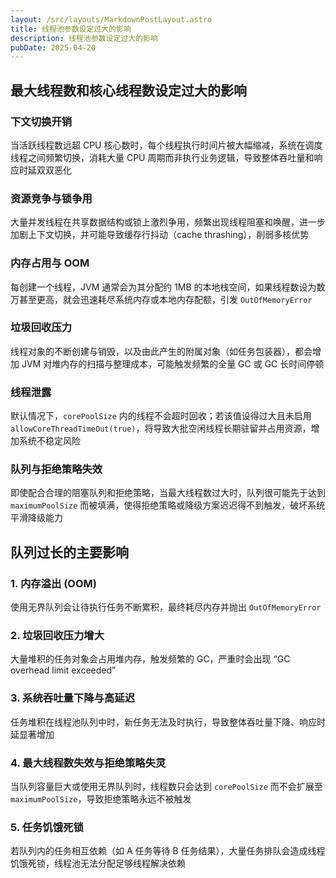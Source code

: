 ```yaml
---
layout: /src/layouts/MarkdownPostLayout.astro
title: 线程池参数设定过大的影响
description: 线程池参数设定过大的影响
pubDate: 2025-04-20
---
```

## 最大线程数和核心线程数设定过大的影响
### 下文切换开销

当活跃线程数远超 CPU 核心数时，每个线程执行时间片被大幅缩减，系统在调度线程之间频繁切换，消耗大量 CPU 周期而非执行业务逻辑，导致整体吞吐量和响应时延双双恶化 

### 资源竞争与锁争用

大量并发线程在共享数据结构或锁上激烈争用，频繁出现线程阻塞和唤醒，进一步加剧上下文切换，并可能导致缓存行抖动（cache thrashing），削弱多核优势 

### 内存占用与 OOM

每创建一个线程，JVM 通常会为其分配约 1MB 的本地栈空间，如果线程数设为数万甚至更高，就会迅速耗尽系统内存或本地内存配额，引发 `OutOfMemoryError` 

### 垃圾回收压力

线程对象的不断创建与销毁，以及由此产生的附属对象（如任务包装器），都会增加 JVM 对堆内存的扫描与整理成本，可能触发频繁的全量 GC 或 GC 长时间停顿 

### 线程泄露

默认情况下，`corePoolSize` 内的线程不会超时回收；若该值设得过大且未启用 `allowCoreThreadTimeOut(true)`，将导致大批空闲线程长期驻留并占用资源，增加系统不稳定风险 

### 队列与拒绝策略失效

即使配合合理的阻塞队列和拒绝策略，当最大线程数过大时，队列很可能先于达到 `maximumPoolSize` 而被填满，使得拒绝策略或降级方案迟迟得不到触发，破坏系统平滑降级能力 

## 队列过长的主要影响
### 1. 内存溢出 (OOM)

使用无界队列会让待执行任务不断累积，最终耗尽内存并抛出 `OutOfMemoryError` 

### 2. 垃圾回收压力增大

大量堆积的任务对象会占用堆内存，触发频繁的 GC，严重时会出现 “GC overhead limit exceeded”

### 3. 系统吞吐量下降与高延迟

任务堆积在线程池队列中时，新任务无法及时执行，导致整体吞吐量下降、响应时延显著增加 

### 4. 最大线程数失效与拒绝策略失灵

当队列容量巨大或使用无界队列时，线程数只会达到 `corePoolSize` 而不会扩展至 `maximumPoolSize`，导致拒绝策略永远不被触发

### 5. 任务饥饿死锁

若队列内的任务相互依赖（如 A 任务等待 B 任务结果），大量任务排队会造成线程饥饿死锁，线程池无法分配足够线程解决依赖
